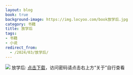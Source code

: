 ```yaml
---
layout: blog
book: true
background-image: https://img.locyoo.com/book放学后.jpg
category: 书籍
title: 放学后
tags:
- 书籍
- 小说
redirect_from:
  - /2024/03/放学后/
---
```

![](https://img.locyoo.com/book放学后.jpg)
放学后: <a name = "ref1" href="https://url18.ctfile.com/f/50983618-1063935410-bd70a7?p=3619">点击下载</a>，访问密码请点击右上方“关于”自行查看
